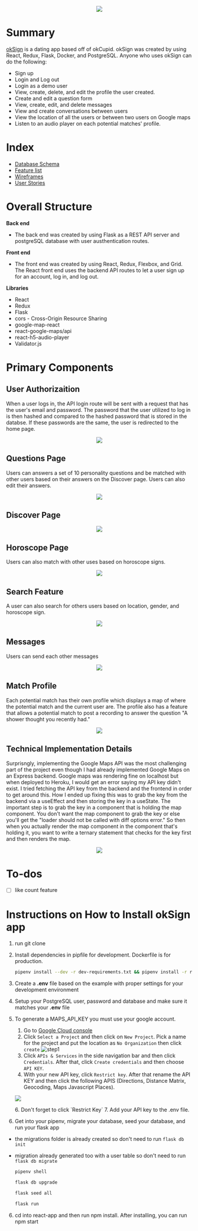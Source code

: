 <p align="center" width="80%">
  <img src="https://res.cloudinary.com/mabmab/image/upload/v1640812067/okSign/Screen_Shot_2021-12-29_at_1.07.40_PM_gknpnx.png"/>
</p>

# Summary 
[okSign](https://oksign-kelseysry.herokuapp.com/login) is a dating app based off of okCupid. okSign was created by using React, Redux, Flask, Docker, and PostgreSQL. Anyone who uses okSign can do the following:

- Sign up
- Login and Log out
- Login as a demo user
- View, create, delete, and edit the profile the user created.
- Create and edit a question form 
- View, create, edit, and delete messages 
- View and create conversations between users
- View the location of all the users or between two users on Google maps
- Listen to an audio player on each potential matches' profile. 

# Index
- [Database Schema](https://github.com/kelseysry/okSign/wiki/Database-Schema)
- [Feature list](https://github.com/kelseysry/okSign/wiki/Feature-List)
- [Wireframes](https://github.com/kelseysry/okSign/wiki/Wireframe)
- [User Stories](https://github.com/kelseysry/okSign/wiki/User-Stories)

# Overall Structure

**Back end**
- The back end was created by using Flask as a REST API server and postgreSQL database with user austhentication routes.

**Front end**
- The front end was created by using React, Redux, Flexbox, and Grid. The React front end uses the backend API routes to let a user sign up for an account, log in, and log out.

**Libraries**
- React
- Redux
- Flask
- cors - Cross-Origin Resource Sharing
- google-map-react
- react-google-maps/api
- react-h5-audio-player
- Validator.js 


# Primary Components

## User Authorizaition

When a user logs in, the API login route will be sent with a request that has the user's email and password. The password that the user utilized to log in is then hashed and compared to the hashed password that is stored in the databse. If these passwords are the same, the user is redirected to the home page. 

  <p align="center" width="50%">
  <img src="https://res.cloudinary.com/mabmab/image/upload/v1640760060/okSign/Screen_Shot_2021-12-28_at_10.40.54_PM_pqkikw.png"/>
  </p>
  
## Questions Page 
 Users can answers a set of 10 personality questions and be matched with other users based on their answers on the Discover page. Users can also edit their answers. 
 
<p align="center" width="80%">
  <img src="https://res.cloudinary.com/mabmab/image/upload/v1640760970/okSign/Screen_Shot_2021-12-28_at_10.56.05_PM_o5a95t.png"/>
</p>

## Discover Page 
<p align="center" width="80%">
  <img src="https://res.cloudinary.com/mabmab/image/upload/v1640758417/okSign/Screen_Shot_2021-12-28_at_10.13.18_PM_uykgy2.png"/>
</p>

## Horoscope Page 
Users can also match with other uses based on horoscope signs.
<p align="center" width="80%">
  <img src="https://res.cloudinary.com/mabmab/image/upload/v1640758361/okSign/Screen_Shot_2021-12-28_at_10.12.34_PM_n6av3g.png"/>
</p>

## Search Feature 
 A user can also search for others users based on location, gender, and horoscope sign.
 <p align="center" width="80%">
  <img src="https://res.cloudinary.com/mabmab/image/upload/v1640758509/okSign/Screen_Shot_2021-12-28_at_10.15.04_PM_jb6lqd.png"/>
</p>

 ## Messages 
 Users can send each other messages 
  <p align="center" width="50%">
  <img src="https://res.cloudinary.com/mabmab/image/upload/v1640758587/okSign/Screen_Shot_2021-12-28_at_10.16.22_PM_ntkhbw.png"/>
  </p>
 
 ## Match Profile
 Each potential match has their own profile which displays a map of where the potential match and the current user are. The profile also has a feature that allows a potential match to post a recording to answer the question "A shower thought you recently had." 
  <p align="center" width="50%">
  <img src="https://res.cloudinary.com/mabmab/image/upload/v1640758629/okSign/Screen_Shot_2021-12-28_at_10.17.04_PM_rq4fsv.png"/>
  </p>

## Technical Implementation Details 
Surprisngly, implementing the Google Maps API was the most challenging part of the project even though I had already implemented Google Maps on an Express backend. Google maps was rendering fine on localhost but when deployed to Heroku, I would get an error saying my API key didn't exist. I tried fetching the API key from the backend and the frontend in order to get around this. How I ended up fixing this was to grab the key from the backend via a useEffect and then storing the key in a useState. The important step is to grab the key in a component that is holding the map component. You don't want the map component to grab the key or else you'll get the "loader should not be called with diff options error." So then when you actually render the map component in the component that's holding it, you want to write a ternary statement that checks for the key first and then renders the map.
  <p align="center" width="50%">
  <img src="https://res.cloudinary.com/mabmab/image/upload/v1640762015/okSign/Screen_Shot_2021-12-28_at_11.13.29_PM_cwo6yg.png"/>
  </p>

# To-dos
- [ ] like count feature 

# Instructions on How to Install okSign app 
1. run git clone
2. Install dependencies in pipfile for development. Dockerfile is for production.

      ```bash
      pipenv install --dev -r dev-requirements.txt && pipenv install -r requirements.txt
      ```
3. Create a **.env** file based on the example with proper settings for your
   development environment
4. Setup your PostgreSQL user, password and database and make sure it matches your **.env** file
5. To generate a MAPS_API_KEY you must use your google account. 
    1. Go to [Google Cloud console](https://console.cloud.google.com/)
    2. Click `Select a Project` and then click on `New Project`. Pick a name for the project and put the location as `No Organization` then click `create`
    ![step1](https://res.cloudinary.com/mabmab/image/upload/v1636849102/khmer_food/step1_ggni4z.png)
    3. Click `APIs & Services` in the side navigation bar and then click `Credentials`. After that, click `Create credentials` and then choose `API KEY`.
    4. With your new API key, click `Restrict key`. After that rename the API KEY and then click the following APIS (Directions, Distance Matrix, Geocoding, Maps Javascript Places). 
       <p align="center" width="50%">
      <img src="https://res.cloudinary.com/mabmab/image/upload/v1640762537/okSign/Screen_Shot_2021-12-28_at_11.22.08_PM_hokvpc.png"/>
      </p>
    6.  Don't forget to click `Restrict Key`
    7.  Add your API key to the .env file.
6. Get into your pipenv, migrate your database, seed your database, and run your flask app
- the migrations folder is already created so don't need to run `flask db init`
- migration already generated too with a user table so don't need to run `flask db migrate`

   ```bash
   pipenv shell
   ```

   ```bash
   flask db upgrade
   ```

   ```bash
   flask seed all
   ```

   ```bash
   flask run
   ```

6. cd into react-app and then run npm install. After installing, you can run npm start 
